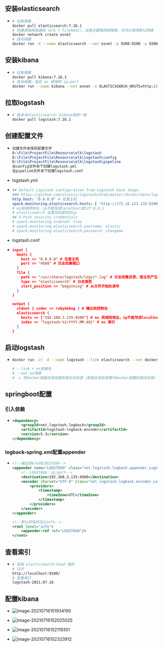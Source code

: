 ## 安装elasticsearch

* ```bash
  # 拉取镜像
  docker pull elasticsearch:7.16.1
  # 创建单独网络通信（elk + filebeat），这里主要做网络隔离，也可以使用默认网络
  docker network create esnet
  # 启动容器
  docker run -d --name elasticsearch --net esnet -p 9200:9200 -p 9300:9300 -e "discovery.type=single-node" elasticsearch:7.16.1
  ```

## 安装kibana

* ```bash
  # 拉取镜像
  docker pull kibana:7.16.1
  # 启动容器，指定 es 局域网 ip:port
  docker run --name kibana --net esnet -e ELASTICSEARCH_HOSTS=http://172.16.121.132:9200 -p 5601:5601 -d kibana:7.16.1
  ```

## 拉取logstash

* ```bash
  # 版本与elasticsearch、kibana保持一致
  docker pull logstash:7.16.1

## 创建配置文件

* ```tex
  创建文件夹保存配置文件
  D:\File\ProjectFile\Resource\elk\logstash
  D:\File\ProjectFile\Resource\elk\logstash\config
  D:\File\ProjectFile\Resource\elk\logstash\pipeline
  在config文件夹下创建logstash.yml
  在pipeline文件夹下创建logstash.conf
  ```

* logstash.yml

* ```yaml
  ## Default Logstash configuration from Logstash base image.
  ### https://github.com/elastic/logstash/blob/master/docker/data/logstash/config/logstash-full.yml
  http.host: "0.0.0.0" # 任意主机
  xpack.monitoring.elasticsearch.hosts: [ "http://172.16.121.132:9200" ] 
  # es局域网地址，ip不能写成localhost或127.0.0.1
  # elasticsearch 这里写的是你的ip
  ## X-Pack security credentials
  # xpack.monitoring.enabled: true
  # xpack.monitoring.elasticsearch.username: elastic
  # xpack.monitoring.elasticsearch.password: changeme
  ```

* logstash.conf

* ```json
  input {
    beats {
      host => "0.0.0.0" # 任意主机
      port => "4560" # 日志收集端口
    }
    file {
      path => "/usr/share/logstash/logs/*.log" # 日志收集目录，宿主机产生日志的目录映射到该目录，且必须是绝对路径
      type => "elasticsearch" # 日志类型
      start_position => "beginning" # 从文件开始处读写
    }
  }
  
  output {
    stdout { codec => rubydebug } # 输出到控制台
    elasticsearch {
      hosts => ["192.168.3.135:9200"] # es 局域网地址，ip不能写成localhost或127.0.0.1
      index => "logstash-%{+YYYY.MM.dd}" # es 索引
    }
  }
  ```

## 启动logstash

* ```bash
  docker run -it -d --name logstash --link elasticsearch --net docker_default -v D:\File\ProjectFile\Resource\elk\logstash\pipeline:/usr/share/logstash/pipeline -v D:\File\ProjectFile\Resource\elk\logstash\config\logstash.yml:/usr/share/logstash/config/logstash.yml -v D:\Work\IdeaWorkSpace\learn\fearless-admin\log:/usr/share/logstash/logs -p 4560:4560 logstash:7.16.1
  
  # --link + es容器名
  # --net es网络
  # -v 将docker容器目录挂载到宿主机目录（用宿主机目录替代docker容器的相应目录）
  ```

## springboot配置

### 引入依赖

* ```xml
  <dependency>
      <groupId>net.logstash.logback</groupId>
      <artifactId>logstash-logback-encoder</artifactId>
      <version>5.3</version>
  </dependency>
  ```

### logback-spring.xml配置appender

* ```xml
  <!--输出到elk的LOGSTASH-->
  <appender name="LOGSTASH" class="net.logstash.logback.appender.LogstashTcpSocketAppender">
      <!--LOGSTASH：ip:port-->
      <destination>192.168.3.135:4560</destination>
      <encoder charset="UTF-8" class="net.logstash.logback.encoder.LogstashEncoder">
          <providers>
              <timestamp>
                  <timeZone>UTC</timeZone>
              </timestamp>
          </providers>
      </encoder>
  </appender>
  
  <!--默认所有的包以info-->
  <root level="info">
      <appender-ref ref="LOGSTASH"/>
  </root>
  ```

## 查看索引

* ```bash
  # 安装 elasticsearch-head 插件
  # 访问
  http://localhost:9100/
  # 查看索引
  logstash-2021.07.16
  ```

## 配置kibana

* ![image-20210716151934190](../../file/image/docker-es-logstash/image-20210716151934190.png)
* ![image-20210716152025025](../../file/image/docker-es-logstash/image-20210716152025025.png)

* ![image-20210716152119351](../../file/image/docker-es-logstash/image-20210716152119351.png)

* ![image-20210716152323912](../../file/image/docker-es-logstash/image-20210716152323912.png)
